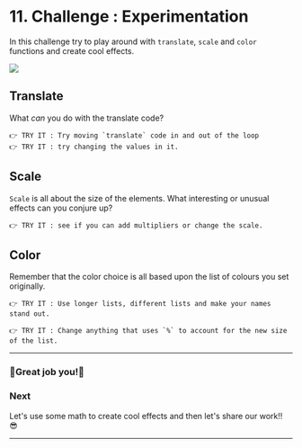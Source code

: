 # 11. Challenge : Experimentation

In this challenge try to play around with `translate`, `scale` and `color` functions and create cool effects.

![](https://youtu.be/sMe_JDfpcno)



## Translate
What *can* you do with the translate code? 

    👉 TRY IT : Try moving `translate` code in and out of the loop
    👉 TRY IT : try changing the values in it.

## Scale
`Scale` is all about the size of the elements. What interesting or unusual effects can you conjure up?

    👉 TRY IT : see if you can add multipliers or change the scale. 

## Color
Remember that the color choice is all based upon the list of colours you set originally. 

    👉 TRY IT : Use longer lists, different lists and make your names stand out. 
    
    👉 TRY IT : Change anything that uses `%` to account for the new size of the list.

---

### 🎉Great job you!🎉
### Next
Let's use some math to create cool effects and then let's share our work!! 😎

---